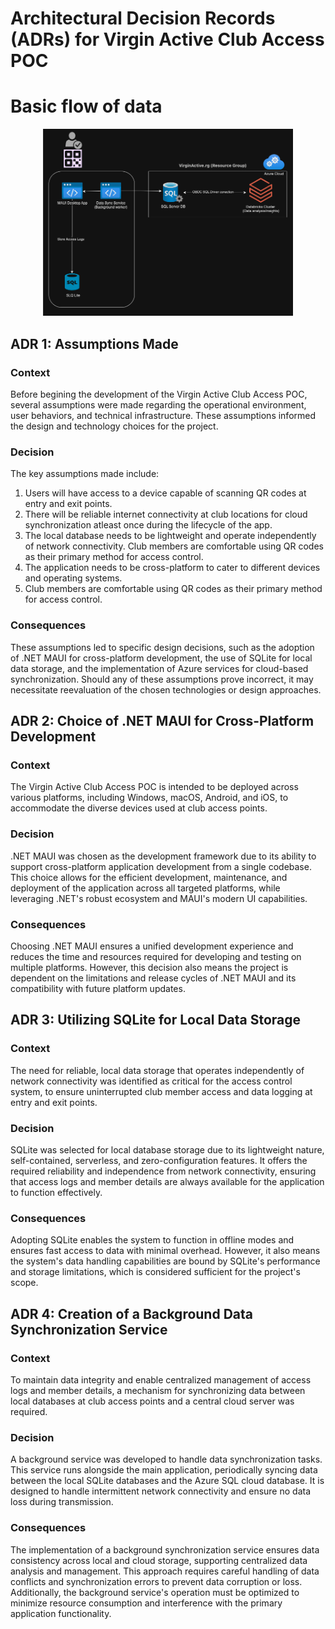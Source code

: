# Architectural Decision Records (ADRs) for Virgin Active Club Access POC

# Basic flow of data

<p align="center">
   <img src="src/virginactive.club.access/Resources/Images/logsdataflow.png" width="400" title="check Int">

 </p>

## ADR 1: Assumptions Made

### Context

Before begining the development of the Virgin Active Club Access POC, several assumptions were made regarding the operational environment, user behaviors, and technical infrastructure. These assumptions informed the design and technology choices for the project.

### Decision

The key assumptions made include:

1. Users will have access to a device capable of scanning QR codes at entry and exit points.
2. There will be reliable internet connectivity at club locations for cloud synchronization atleast once during the lifecycle of the app.
3. The local database needs to be lightweight and operate independently of network connectivity. Club members are comfortable using QR codes as their primary method for access control.
4. The application needs to be cross-platform to cater to different devices and operating systems.
5. Club members are comfortable using QR codes as their primary method for access control.

### Consequences

These assumptions led to specific design decisions, such as the adoption of .NET MAUI for cross-platform development, the use of SQLite for local data storage, and the implementation of Azure services for cloud-based synchronization. Should any of these assumptions prove incorrect, it may necessitate reevaluation of the chosen technologies or design approaches.

## ADR 2: Choice of .NET MAUI for Cross-Platform Development

### Context

The Virgin Active Club Access POC is intended to be deployed across various platforms, including Windows, macOS, Android, and iOS, to accommodate the diverse devices used at club access points.

### Decision

.NET MAUI was chosen as the development framework due to its ability to support cross-platform application development from a single codebase. This choice allows for the efficient development, maintenance, and deployment of the application across all targeted platforms, while leveraging .NET's robust ecosystem and MAUI's modern UI capabilities.

### Consequences

Choosing .NET MAUI ensures a unified development experience and reduces the time and resources required for developing and testing on multiple platforms. However, this decision also means the project is dependent on the limitations and release cycles of .NET MAUI and its compatibility with future platform updates.

## ADR 3: Utilizing SQLite for Local Data Storage

### Context

The need for reliable, local data storage that operates independently of network connectivity was identified as critical for the access control system, to ensure uninterrupted club member access and data logging at entry and exit points.

### Decision

SQLite was selected for local database storage due to its lightweight nature, self-contained, serverless, and zero-configuration features. It offers the required reliability and independence from network connectivity, ensuring that access logs and member details are always available for the application to function effectively.

### Consequences

Adopting SQLite enables the system to function in offline modes and ensures fast access to data with minimal overhead. However, it also means the system's data handling capabilities are bound by SQLite's performance and storage limitations, which is considered sufficient for the project's scope.

## ADR 4: Creation of a Background Data Synchronization Service

### Context

To maintain data integrity and enable centralized management of access logs and member details, a mechanism for synchronizing data between local databases at club access points and a central cloud server was required.

### Decision

A background service was developed to handle data synchronization tasks. This service runs alongside the main application, periodically syncing data between the local SQLite databases and the Azure SQL cloud database. It is designed to handle intermittent network connectivity and ensure no data loss during transmission.

### Consequences

The implementation of a background synchronization service ensures data consistency across local and cloud storage, supporting centralized data analysis and management. This approach requires careful handling of data conflicts and synchronization errors to prevent data corruption or loss. Additionally, the background service's operation must be optimized to minimize resource consumption and interference with the primary application functionality.
